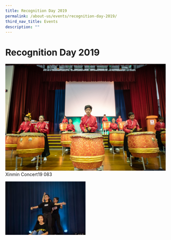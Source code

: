 ```yaml
---
title: Recognition Day 2019
permalink: /about-us/events/recognition-day-2019/
third_nav_title: Events
description: ""
---
```

# **Recognition Day 2019**

![](/images/Xinmin-Concert19-083.jpg)
Xinmin Concert19 083

<img src="/images/Xinmin-Concert19-061-300x200.jpg" 
     style="width:50%">
